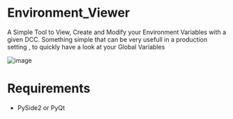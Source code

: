 # Environment_Viewer
A Simple Tool to View, Create and Modify your Environment Variables with a given DCC.
Something simple that can be very usefull in a production setting , to quickly have a look at your Global Variables

![image](https://github.com/user-attachments/assets/cb6ceea0-7b0b-4993-9bbf-8e01784434c6)

# Requirements
- PySide2 or PyQt
